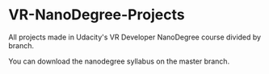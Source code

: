 # VR-NanoDegree-Projects
All projects made in Udacity's VR Developer NanoDegree course divided by branch.

You can download the nanodegree syllabus on the master branch.
